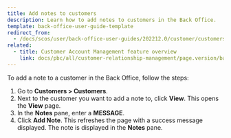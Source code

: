 ```yaml
---
title: Add notes to customers
description: Learn how to add notes to customers in the Back Office.
template: back-office-user-guide-template
redirect_from:
  - /docs/scos/user/back-office-user-guides/202212.0/customer/customers/add-notes-to-customers.html
related:
  - title: Customer Account Management feature overview
    link: docs/pbc/all/customer-relationship-management/page.version/base-shop/customer-account-management-feature-overview/customer-account-management-feature-overview.html
---
```



To add a note to a customer in the Back Office, follow the steps:

1. Go to **Customers&nbsp;<span aria-label="and then">></span> Customers**.
2. Next to the customer you want to add a note to, click **View**.
    This opens the **View** page.
3. In the **Notes** pane, enter a **MESSAGE**.
4. Click **Add Note**.
    This refreshes the page with a success message displayed. The note is displayed in the **Notes** pane.
